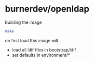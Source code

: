 # burnerdev/openldap

building the image

```sh
make
```

on first load this image will

* load all ldif files in bootstrap/ldif
* set defaults in environment/*
